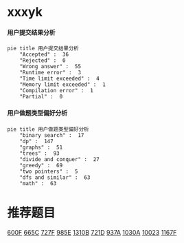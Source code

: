 # xxxyk

<!-- tabs:start -->



#### **用户提交结果分析**

```mermaid
pie title 用户提交结果分析
    "Accepted" :  36
    "Rejected" :  0
    "Wrong answer" :  55
    "Runtime error" :  3
    "Time limit exceeded" :  4
    "Memory limit exceeded" :  1
    "Compilation error" :  1
    "Partial" :  0
```

#### **用户做题类型偏好分析**

```mermaid
pie title 用户做题类型偏好分析
    "binary search" :  17
    "dp" :  147
    "graphs" :  51
    "trees" :  93
    "divide and conquer" :  27
    "greedy" :  69
    "two pointers" :  5
    "dfs and similar" :  63
    "math" :  63
```



<!-- tabs:end -->
# 推荐题目
[600F](https://codeforces.com/contest/600/problem/F)
[665C](https://codeforces.com/contest/665/problem/C)
[727F](https://codeforces.com/contest/727/problem/F)
[985E](https://codeforces.com/contest/985/problem/E)
[1310B](https://codeforces.com/contest/1310/problem/B)
[721D](https://codeforces.com/contest/721/problem/D)
[937A](https://codeforces.com/contest/937/problem/A)
[1030A](https://codeforces.com/contest/1030/problem/A)
[10023](https://codeforces.com/contest/1002/problem/3)
[1167F](https://codeforces.com/contest/1167/problem/F)
